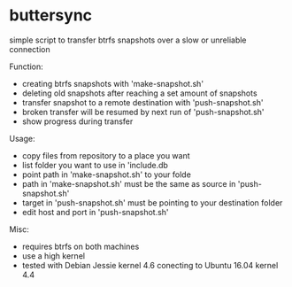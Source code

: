 # buttersync
simple script to transfer btrfs snapshots over a slow or unreliable connection

Function:
- creating btrfs snapshots with 'make-snapshot.sh'
- deleting old snapshots after reaching a set amount of snapshots
- transfer snapshot to a remote destination with 'push-snapshot.sh'
- broken transfer will be resumed by next run of 'push-snapshot.sh'
- show progress during transfer

Usage:
- copy files from repository to a place you want
- list folder you want to use in 'include.db
- point path in 'make-snapshot.sh' to your folde
- path in 'make-snapshot.sh' must be the same as source in 'push-snapshot.sh'
- target in 'push-snapshot.sh' must be pointing to your destination folder
- edit host and port in 'push-snapshot.sh'

Misc:
- requires btrfs on both machines
- use a high kernel
- tested with Debian Jessie kernel 4.6 conecting to Ubuntu 16.04 kernel 4.4
